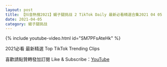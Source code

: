 ```yaml
---
layout: post
title: 【抖音熱搜2021】蝎子腿挑战 2 TikTok Daily 最新必看精選合集2021 04 05
date: 2021-04-05
category: 蝎子腿挑战
---
```


{% include youtube-video.html id="SM7PFsAteHk" %}

2021必看 最新精選 Top TikTok Trending Clips

喜歡請點贊轉發加訂閱 Like & Subscribe：[YouTube](https://www.youtube.com/channel/UCAoR7VcanIPd04uEq_GIylA/videos)

